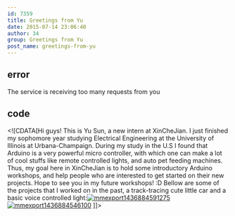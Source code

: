 ```yaml
---
id: 7359
title: Greetings from Yu
date: 2015-07-14 23:06:40
author: 34
group: Greetings from Yu
post_name: greetings-from-yu
---
```


## error
The service is receiving too many requests from you

## code
 <!\[CDATA\[Hi guys! This is Yu Sun, a new intern at XinCheJian. I just finished my sophomore year studying Electrical Engineering at the University of Illinois at Urbana-Champaign. During my study in the U.S I found that Arduino is a very powerful micro controller, with which one can make a lot of cool stuffs like remote controlled lights, and auto pet feeding machines. Thus, my goal here in XinCheJian is to hold some introductory Arduino workshops, and help people who are interested to get started on their new projects. Hope to see you in my future workshops! :D Bellow are some of the projects that I worked on in the past, a track-tracing cute little car and a basic voice controlled light:[![mmexport1436884591275](http://xinchejian.com/wp-content/uploads/2015/07/mmexport1436884591275-169x300.jpg)](http://139.162.84.35/wp-content/uploads/2015/07/mmexport1436884591275.jpg) [![mmexport1436884546100](http://xinchejian.com/wp-content/uploads/2015/07/mmexport1436884546100-222x300.jpg)](http://139.162.84.35/wp-content/uploads/2015/07/mmexport1436884546100.jpg) \]\]> 
